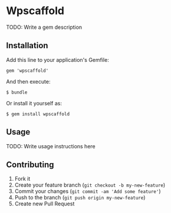 # Wpscaffold

TODO: Write a gem description

## Installation

Add this line to your application's Gemfile:

    gem 'wpscaffold'

And then execute:

    $ bundle

Or install it yourself as:

    $ gem install wpscaffold

## Usage

TODO: Write usage instructions here

## Contributing

1. Fork it
2. Create your feature branch (`git checkout -b my-new-feature`)
3. Commit your changes (`git commit -am 'Add some feature'`)
4. Push to the branch (`git push origin my-new-feature`)
5. Create new Pull Request
